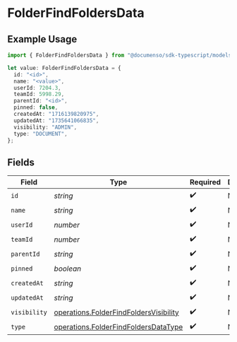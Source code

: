 # FolderFindFoldersData

## Example Usage

```typescript
import { FolderFindFoldersData } from "@documenso/sdk-typescript/models/operations";

let value: FolderFindFoldersData = {
  id: "<id>",
  name: "<value>",
  userId: 7204.3,
  teamId: 5998.29,
  parentId: "<id>",
  pinned: false,
  createdAt: "1716139820975",
  updatedAt: "1735641066835",
  visibility: "ADMIN",
  type: "DOCUMENT",
};
```

## Fields

| Field                                                                                            | Type                                                                                             | Required                                                                                         | Description                                                                                      |
| ------------------------------------------------------------------------------------------------ | ------------------------------------------------------------------------------------------------ | ------------------------------------------------------------------------------------------------ | ------------------------------------------------------------------------------------------------ |
| `id`                                                                                             | *string*                                                                                         | :heavy_check_mark:                                                                               | N/A                                                                                              |
| `name`                                                                                           | *string*                                                                                         | :heavy_check_mark:                                                                               | N/A                                                                                              |
| `userId`                                                                                         | *number*                                                                                         | :heavy_check_mark:                                                                               | N/A                                                                                              |
| `teamId`                                                                                         | *number*                                                                                         | :heavy_check_mark:                                                                               | N/A                                                                                              |
| `parentId`                                                                                       | *string*                                                                                         | :heavy_check_mark:                                                                               | N/A                                                                                              |
| `pinned`                                                                                         | *boolean*                                                                                        | :heavy_check_mark:                                                                               | N/A                                                                                              |
| `createdAt`                                                                                      | *string*                                                                                         | :heavy_check_mark:                                                                               | N/A                                                                                              |
| `updatedAt`                                                                                      | *string*                                                                                         | :heavy_check_mark:                                                                               | N/A                                                                                              |
| `visibility`                                                                                     | [operations.FolderFindFoldersVisibility](../../models/operations/folderfindfoldersvisibility.md) | :heavy_check_mark:                                                                               | N/A                                                                                              |
| `type`                                                                                           | [operations.FolderFindFoldersDataType](../../models/operations/folderfindfoldersdatatype.md)     | :heavy_check_mark:                                                                               | N/A                                                                                              |